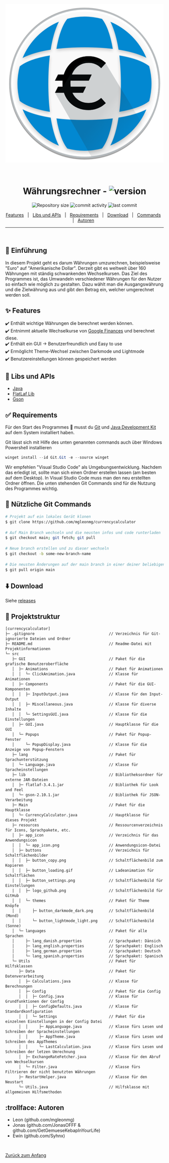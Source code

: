 <div align="center" id="top"> 
  <img src="src\resources\app_icon\app_icon.png" alt="Currencycalculator" />

  &#xa0;

</div>

<h1 align="center">Währungsrechner - <img alt="version" src="https://img.shields.io/badge/version-1.0.0-dark_green"></h1>

<p align="center">
  <img alt="Repository size" src="https://img.shields.io/github/repo-size/mgleonmg/currencycalculator?color=56BEB8">
  <img alt="commit activity" src="https://img.shields.io/github/commit-activity/w/mgleonmg/currencycalculator">
  <img alt="last commit" src="https://img.shields.io/github/last-commit/mgleonmg/currencycalculator">
</p>

<p align="center"> 
  <a href="#sparkles-features">Features</a> &#xa0; | &#xa0;
  <a href="#sparkles-features">Libs und APIs</a> &#xa0; | &#xa0;
  <a href="#white_check_mark-requirements">Requirements</a> &#xa0; | &#xa0;
  <a href="#arrow_down-download">Download</a> &#xa0; | &#xa0;
  <a href="#checkered_flag-Git-Commands">Commands</a> &#xa0; | &#xa0;
  <a href="#trollface-Autoren">Autoren</a> &#xa0;
</p>
<hr>
<br>

## :dart: Einführung ##

In diesem Projekt geht es darum Währungen umzurechnen, beispielsweise "Euro" auf "Amerikanische Dollar". Derzeit gibt es weltweit über 160 Währungen mit ständig schwankenden Wechselkursen. Das Ziel des Programmes ist, das Umwandeln verschiedener Währungen für den Nutzer so einfach wie möglich zu gestalten. Dazu wählt man die Ausgangswährung und die Zielwährung aus und gibt den Betrag ein, welcher umgerechnet werden soll.

## :sparkles: Features ##

:heavy_check_mark: Enthält wichtige Währungen die berechnet werden können.\
:heavy_check_mark: Entnimmt aktuelle Wechselkurse von [Google Finances](https://www.google.com/finance/) und berechnet diese.\
:heavy_check_mark: Enthält ein GUI -> Benutzerfreundlich und Easy to use\
:heavy_check_mark: Ermöglicht Theme-Wechsel zwischen Darkmode und Lightmode\
:heavy_check_mark: Benutzereinstellungen können gespeichert werden

## :rocket: Libs und APIs ##
- [Java](https://www.java.com/de/)
- [FlatLaf Lib](https://github.com/JFormDesigner/FlatLaf)
- [Gson](https://github.com/google/gson)

## :white_check_mark: Requirements ##

Für den Start des Programmes :checkered_flag: musst du [Git](https://git-scm.com) und [Java Development Kit](https://www.oracle.com/java/technologies/javase-jdk15-downloads.html) auf dem System installiert haben.

Git lässt sich mit Hilfe des unten genannten commands auch über Windows Powershell installieren
```powershell
winget install --id Git.Git -e --source winget
```

Wir empfehlen "Visual Studio Code" als Umgebungsentwicklung. Nachdem das erledigt ist, sollte man sich einen Ordner erstellen lassen (am besten auf dem Desktop). In Visual Studio Code muss man den neu erstellten Ordner öffnen. Die unten stehenden Git Commands sind für die Nutzung des Programmes wichtig.

## :checkered_flag: Nützliche Git Commands ##
```bash
# Projekt auf ein lokales Gerät klonen
$ git clone https://github.com/mgleonmg/currencycalculator

# Auf Main Branch wechseln und die neusten infos und code runterladen
$ git checkout main; git fetch; git pull

# Neue branch erstellen und zu dieser wechseln
$ git checkout -b some-new-branch-name

# Die neusten Änderungen auf der main branch in einer deiner beliebigen branches mergen
$ git pull origin main
```

## :arrow_down: Download

Siehe [releases](https://github.com/MGleonMG/currencycalculator/releases)

## :deciduous_tree: Projektstruktur ##
```
[currencycalculator]
├─ .gitignore                                 // Verzeichnis für Git-ignorierte Dateien und Ordner
├─ README.md                                  // Readme-Datei mit Projektinformationen
└─ src                        
   ├─ GUI                                     // Paket für die grafische Benutzeroberfläche
   │  ├─ Animations                           // Paket für Animationen
   │  │  └─ ClickAnimation.java               // Klasse für Animationen
   │  ├─ Components                           // Paket für die GUI-Komponenten
   │  │  ├─ InputOutput.java                  // Klasse für den Input-Output
   │  │  ├─ Miscellaneous.java                // Klasse für diverse Inhalte
   │  │  └─ SettingsGUI.java                  // Klasse für die Einstellungen
   │  ├─ GUI.java                             // Hauptklasse für die GUI
   │  └─ Popups                               // Paket für Popup-Fenster
   │     └─ PopupDisplay.java                 // Klasse für die Anzeige von Popup-Fenstern
   ├─ lang                                    // Paket für Sprachunterstützung
   │  └─ Language.java                        // Klasse für Spracheinstellungen
   ├─ lib                                     // Bibliotheksordner für externe JAR-Dateien
   │  ├─ flatlaf-3.4.1.jar                    // Bibliothek für Look and Feel
   │  └─ gson-2.10.1.jar                      // Bibliothek für JSON-Verarbeitung
   ├─ Main                                    // Paket für die Hauptklasse
   │  └─ CurrencyCalculator.java              // Hauptklasse für dieses Projekt
   ├─ resources                               // Ressourcenverzeichnis für Icons, Sprachpakete, etc.
   │  ├─ app_icon                             // Verzeichnis für das Anwendungsicon
   │  │  └─ app_icon.png                      // Anwendungsicon-Datei
   │  ├─ buttons                              // Verzeichnis für Schaltflächenbilder
   │  │  ├─ button_copy.png                   // Schaltflächenbild zum Kopieren
   │  │  ├─ button_loading.gif                // Ladeanimation für Schaltflächen
   │  │  ├─ button_settings.png               // Schaltflächenbild für Einstellungen
   |  │  ├─ logo_github.png                   // Schaltflächenbild für GitHub
   │  │  └─ themes                            // Paket für Theme Knöpfe
   │  │     ├─ button_darkmode_dark.png       // Schaltflächenbild (Mond)
   │  │     └─ button_lightmode_light.png     // Schaltflächenbild (Sonne)
   │  └─ languages                            // Paket für alle Sprachen
   │     ├─ lang_danish.properties            // Sprachpaket: Dänsich
   │     ├─ lang_english.properties           // Sprachpaket: Englisch
   │     ├─ lang_german.properties            // Sprachpaket: Deutsch
   │     └─ lang_spanish.properties           // Sprachpaket: Spanisch
   └─ Utils                                   // Paket für Hilfsklassen
      ├─ Data                                 // Paket für Datenverarbeitung
      │  ├─ Calculations.java                 // Klasse für Berechnungen
      │  ├─ Config                            // Paket für die Config
      │  │  ├─ Config.java                    // Klasse für Grundfunktionen der Config
      │  │  ├─ ConfigDefaults.java            // Klasse für Standardkonfiguration
      │  │  └─ Settings                       // Paket für die einzelnen Einstellungen in der Config Datei
      │  │     ├─ AppLanguage.java            // Klasse fürs Lesen und Schreiben der Spracheinstellungen
      │  │     ├─ AppTheme.java               // Klasse fürs Lesen und Schreiben des AppThemes
      │  │     └─ LastCalculation.java        // Klasse fürs Lesen und Schreiben der letzen Umrechnung
      │  ├─ ExchangeRateFetcher.java          // Klasse für den Abruf von Wechselkursen
      │  └─ Filter.java                       // Klasse fürs Filtrieren der nicht benutzten Währungen
      ├─ RestartHelper.java                   // Klasse für den Neustart
      └─ Utils.java                           // Hilfsklasse mit allgemeinen Hilfsmethoden

```

## :trollface: Autoren

 - Leon (github.com/mgleonmg)
 - Jonas (github.com/JonasOFFF & github.com/GetGemueseKebapInYourLife)
 - Ewin (github.com/Syhnx)

&#xa0;

<a href="#top">Zurück zum Anfang</a>

